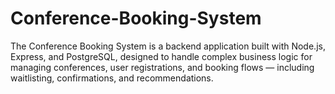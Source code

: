 # Conference-Booking-System
The Conference Booking System is a  backend application built with Node.js, Express, and PostgreSQL, designed to handle complex business logic for managing conferences, user registrations, and booking flows — including waitlisting, confirmations, and recommendations.
